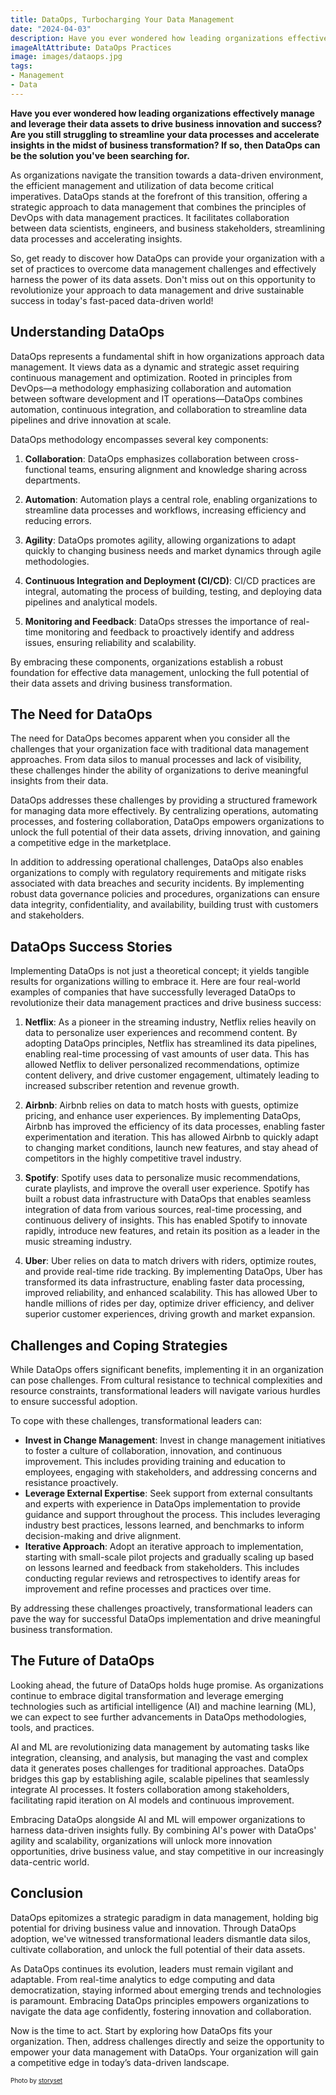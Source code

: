 ```yaml
---
title: DataOps, Turbocharging Your Data Management
date: "2024-04-03"
description: Have you ever wondered how leading organizations effectively manage and leverage their data assets to drive business innovation and success? Are you still struggling to streamline your data processes and accelerate insights in the midst of business transformation? If so, then DataOps can be the solution you've been searching for. 
imageAltAttribute: DataOps Practices
image: images/dataops.jpg
tags:
- Management
- Data
---
```


**Have you ever wondered how leading organizations effectively manage and leverage their data assets to drive business innovation and success? Are you still struggling to streamline your data processes and accelerate insights in the midst of business transformation? If so, then DataOps can be the solution you've been searching for.**

As organizations navigate the transition towards a data-driven environment, the efficient management and utilization of data become critical imperatives. DataOps stands at the forefront of this transition, offering a strategic approach to data management that combines the principles of DevOps with data management practices. It facilitates collaboration between data scientists, engineers, and business stakeholders, streamlining data processes and accelerating insights.

So, get ready to discover how DataOps can provide your organization with a set of practices to overcome data management challenges and effectively harness the power of its data assets. Don't miss out on this opportunity to revolutionize your approach to data management and drive sustainable success in today's fast-paced data-driven world!

## Understanding DataOps

DataOps represents a fundamental shift in how organizations approach data management. It views data as a dynamic and strategic asset requiring continuous management and optimization. Rooted in principles from DevOps—a methodology emphasizing collaboration and automation between software development and IT operations—DataOps combines automation, continuous integration, and collaboration to streamline data pipelines and drive innovation at scale.

DataOps methodology encompasses several key components:

1. **Collaboration**: DataOps emphasizes collaboration between cross-functional teams, ensuring alignment and knowledge sharing across departments.

2. **Automation**: Automation plays a central role, enabling organizations to streamline data processes and workflows, increasing efficiency and reducing errors.

3. **Agility**: DataOps promotes agility, allowing organizations to adapt quickly to changing business needs and market dynamics through agile methodologies.

4. **Continuous Integration and Deployment (CI/CD)**: CI/CD practices are integral, automating the process of building, testing, and deploying data pipelines and analytical models.

5. **Monitoring and Feedback**: DataOps stresses the importance of real-time monitoring and feedback to proactively identify and address issues, ensuring reliability and scalability.

By embracing these components, organizations establish a robust foundation for effective data management, unlocking the full potential of their data assets and driving business transformation.

## The Need for DataOps

The need for DataOps becomes apparent when you consider all the challenges that your organization face with traditional data management approaches. From data silos to manual processes and lack of visibility, these challenges hinder the ability of organizations to derive meaningful insights from their data.

DataOps addresses these challenges by providing a structured framework for managing data more effectively. By centralizing operations, automating processes, and fostering collaboration, DataOps empowers organizations to unlock the full potential of their data assets, driving innovation, and gaining a competitive edge in the marketplace.

In addition to addressing operational challenges, DataOps also enables organizations to comply with regulatory requirements and mitigate risks associated with data breaches and security incidents. By implementing robust data governance policies and procedures, organizations can ensure data integrity, confidentiality, and availability, building trust with customers and stakeholders.

## DataOps Success Stories

Implementing DataOps is not just a theoretical concept; it yields tangible results for organizations willing to embrace it. Here are four real-world examples of companies that have successfully leveraged DataOps to revolutionize their data management practices and drive business success:

1. **Netflix**: As a pioneer in the streaming industry, Netflix relies heavily on data to personalize user experiences and recommend content. By adopting DataOps principles, Netflix has streamlined its data pipelines, enabling real-time processing of vast amounts of user data. This has allowed Netflix to deliver personalized recommendations, optimize content delivery, and drive customer engagement, ultimately leading to increased subscriber retention and revenue growth.

2. **Airbnb**: Airbnb relies on data to match hosts with guests, optimize pricing, and enhance user experiences. By implementing DataOps, Airbnb has improved the efficiency of its data processes, enabling faster experimentation and iteration. This has allowed Airbnb to quickly adapt to changing market conditions, launch new features, and stay ahead of competitors in the highly competitive travel industry.

3. **Spotify**: Spotify uses data to personalize music recommendations, curate playlists, and improve the overall user experience. Spotify has built a robust data infrastructure with DataOps that enables seamless integration of data from various sources, real-time processing, and continuous delivery of insights. This has enabled Spotify to innovate rapidly, introduce new features, and retain its position as a leader in the music streaming industry.

4. **Uber**: Uber relies on data to match drivers with riders, optimize routes, and provide real-time ride tracking. By implementing DataOps, Uber has transformed its data infrastructure, enabling faster data processing, improved reliability, and enhanced scalability. This has allowed Uber to handle millions of rides per day, optimize driver efficiency, and deliver superior customer experiences, driving growth and market expansion.

## Challenges and Coping Strategies

While DataOps offers significant benefits, implementing it in an organization can pose challenges. From cultural resistance to technical complexities and resource constraints, transformational leaders will navigate various hurdles to ensure successful adoption.

To cope with these challenges, transformational leaders can:

- **Invest in Change Management**: Invest in change management initiatives to foster a culture of collaboration, innovation, and continuous improvement. This includes providing training and education to employees, engaging with stakeholders, and addressing concerns and resistance proactively.
- **Leverage External Expertise**: Seek support from external consultants and experts with experience in DataOps implementation to provide guidance and support throughout the process. This includes leveraging industry best practices, lessons learned, and benchmarks to inform decision-making and drive alignment.
- **Iterative Approach**: Adopt an iterative approach to implementation, starting with small-scale pilot projects and gradually scaling up based on lessons learned and feedback from stakeholders. This includes conducting regular reviews and retrospectives to identify areas for improvement and refine processes and practices over time.

By addressing these challenges proactively, transformational leaders can pave the way for successful DataOps implementation and drive meaningful business transformation.

## The Future of DataOps

Looking ahead, the future of DataOps holds huge promise. As organizations continue to embrace digital transformation and leverage emerging technologies such as artificial intelligence (AI) and machine learning (ML), we can expect to see further advancements in DataOps methodologies, tools, and practices.

AI and ML are revolutionizing data management by automating tasks like integration, cleansing, and analysis, but managing the vast and complex data it generates poses challenges for traditional approaches. DataOps bridges this gap by establishing agile, scalable pipelines that seamlessly integrate AI processes. It fosters collaboration among stakeholders, facilitating rapid iteration on AI models and continuous improvement.

Embracing DataOps alongside AI and ML will empower organizations to harness data-driven insights fully. By combining AI's power with DataOps' agility and scalability, organizations will unlock more innovation opportunities, drive business value, and stay competitive in our increasingly data-centric world. 

## Conclusion

DataOps epitomizes a strategic paradigm in data management, holding big potential for driving business value and innovation. Through DataOps adoption, we've witnessed transformational leaders dismantle data silos, cultivate collaboration, and unlock the full potential of their data assets.

As DataOps continues its evolution, leaders must remain vigilant and adaptable. From real-time analytics to edge computing and data democratization, staying informed about emerging trends and technologies is paramount. Embracing DataOps principles empowers organizations to navigate the data age confidently, fostering innovation and collaboration.

Now is the time to act. Start by exploring how DataOps fits your organization. Then, address challenges directly and seize the opportunity to empower your data management with DataOps. Your organization will gain a competitive edge in today’s data-driven landscape.

<p style= "font-size:10px;">Photo by <a href="https://www.freepik.es/vector-gratis/ilustracion-concepto-empresa-tecnologica_28771801.htm" target="_blank">storyset</a></p>